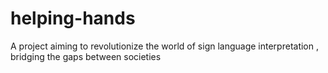 # helping-hands
A project aiming to revolutionize the world of sign language interpretation , bridging the gaps between societies

